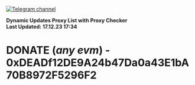 [![Telegram channel](https://img.shields.io/endpoint?url=https://runkit.io/damiankrawczyk/telegram-badge/branches/master?url=https://t.me/n4z4v0d)](https://t.me/n4z4v0d) 

**Dynamic Updates Proxy List with Proxy Checker**  
**Last Updated: 17.12.23 17:34**

# DONATE (_any evm_) - 0xDEADf12DE9A24b47Da0a43E1bA70B8972F5296F2
